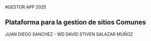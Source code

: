 #GESTOR APP 2025
## Plataforma para la gestion  de sitios Comunes
JUAN DIEGO SANCHEZ - WD
DAVID STIVEN SALAZAR MUÑOZ